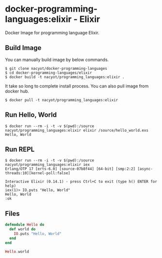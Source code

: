 # docker-programming-languages:elixir - Elixir

Docker Image for programming language Elixir.

## Build Image

You can manually build image by below commands.

```
$ git clone nacyot/docker-programming-languages
$ cd docker-programming-languages/elixir
$ docker build -t nacyot/programming_languages:elixir .
```

It take so long to complete install process. You can also pull image from docker hub.

```
$ docker pull -t nacyot/programming_languages:elixir
```

## Run Hello, World

```
$ docker run --rm -i -t -v $(pwd):/source nacyot/programming_languages:elixir elixir /source/hello_world.exs
Hello, World
```

## Run REPL

```
$ docker run --rm -i -t -v $(pwd):/source nacyot/programming_languages:elixir iex
Erlang/OTP 17 [erts-6.0] [source-07b8f44] [64-bit] [smp:2:2] [async-threads:10][kernel-poll:false]

Interactive Elixir (0.14.1) - press Ctrl+C to exit (type h() ENTER for help)
iex(1)> IO.puts "Hello, World"
Hello, World
:ok

```

## Files

```Elixir
defmodule Hello do
  def world do
    IO.puts "Hello, World"
  end
end

Hello.world
```
